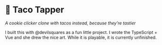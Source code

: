 # 🌮 Taco Tapper
*A cookie clicker clone with tacos instead, because they're tastier*

I built this with @devilsquares as a fun little project. I wrote the TypeScript + Vue and she drew the nice art. While it is playable, it is currently unfinished.
